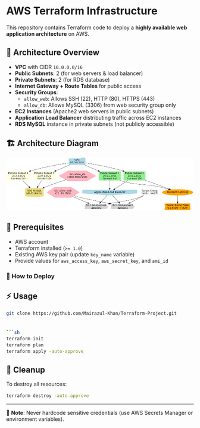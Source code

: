 # AWS Terraform Infrastructure

This repository contains Terraform code to deploy a **highly available web application architecture** on AWS.

## 🚀 Architecture Overview

- **VPC** with CIDR `10.0.0.0/16`
- **Public Subnets**: 2 (for web servers & load balancer)
- **Private Subnets**: 2 (for RDS database)
- **Internet Gateway + Route Tables** for public access
- **Security Groups**:
  - `allow_web`: Allows SSH (22), HTTP (80), HTTPS (443)
  - `allow_db`: Allows MySQL (3306) from web security group only
- **EC2 Instances** (Apache2 web servers in public subnets)
- **Application Load Balancer** distributing traffic across EC2 instances
- **RDS MySQL** instance in private subnets (not publicly accessible)

## 🏗️ Architecture Diagram

![AWS Architecture](aws_architecture.png)

## 🔑 Prerequisites

- AWS account
- Terraform installed (`>= 1.0`)
- Existing AWS key pair (update `key_name` variable)
- Provide values for `aws_access_key`, `aws_secret_key`, and `ami_id`



### 🚀 How to Deploy

## ⚡ Usage

```bash
git clone https://github.com/Mairazul-Khan/Terraform-Project.git


```sh
terraform init
terraform plan
terraform apply -auto-approve
```

## 🛑 Cleanup

To destroy all resources:

```sh
terraform destroy -auto-approve
```

---
📌 **Note**: Never hardcode sensitive credentials (use AWS Secrets Manager or environment variables).
